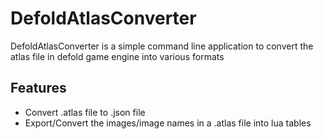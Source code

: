 # DefoldAtlasConverter
DefoldAtlasConverter is a simple command line application to convert the atlas file in defold game engine into various formats

## Features
* Convert .atlas file to .json file 
* Export/Convert the images/image names in a .atlas file into lua tables 